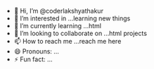 - 👋 Hi, I’m @coderlakshyathakur
- 👀 I’m interested in ...learning new things
- 🌱 I’m currently learning ...html
- 💞️ I’m looking to collaborate on ...html projects
- 📫 How to reach me ...reach me here
- 😄 Pronouns: ...
- ⚡ Fun fact: ...

<!---
coderlakshyathakur/coderlakshyathakur is a ✨ special ✨ repository because its `README.md` (this file) appears on your GitHub profile.
You can click the Preview link to take a look at your changes.
--->

